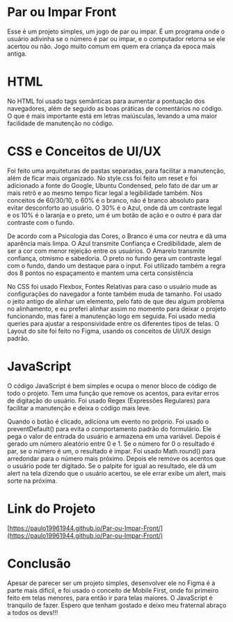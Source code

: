# Par ou Impar Front
Esse é um projeto simples, um jogo de par ou impar. É um programa onde o usuário adivinha se o número é par ou impar, e o computador retorna se ele acertou ou não. Jogo muito comum em quem era criança da epoca mais antiga. 

# HTML
No HTML foi usado tags semânticas para aumentar a pontuação dos navegadores, além de seguido as boas práticas de comentários no código. O que é mais importante está em letras maiúsculas, levando a uma maior facilidade de manutenção no código.

# CSS e Conceitos de UI/UX
Foi feito uma arquiteturas de pastas separadas, para facilitar a manutenção, além de ficar mais organizado. No style.css foi feito um reset e foi adicionado a fonte do Google, Ubuntu Condensed, pelo fato de dar um ar mais retrô e ao mesmo tempo ficar legal a legibilidade também. Nos conceitos de 60/30/10, o 60% é o branco, não é branco absoluto para evitar desconforto ao usuário. O 30% é o Azul, onde dá um contraste legal e os 10% é o laranja e o preto, um é um botão de ação e o outro é para dar contraste com o fundo.

De acordo com a Psicologia das Cores, o Branco é uma cor neutra e dâ uma aparência mais limpa. O Azul transmite Confiança e Credibilidade, alem de ser a cor com menor rejeição entre os usuários. O Amarelo transmite confiança, otmismo e sabedoria. O preto no fundo gera um contraste legal com o fundo, dando um destaque para o input. Foi utilizado também a regra dos 8 pontos no espaçamento e mantem uma certa consistência

No CSS foi usado Flexbox, Fontes Relativas para caso o usuário mude as configurações do navegador a fonte também muda de tamanho. Foi usado o jeito antigo de alinhar um elemento, pelo fato de que deu algum problema no alinhamento, e eu preferi alinhar assim no momento para deixar o projeto funcionando, mas farei a manutenção logo em seguida. Foi usado media queries para ajustar a responsividade entre os diferentes tipos de telas. O Layout do site foi feito no Figma, usando os conceitos de UI/UX design padrão.

# JavaScript
O código JavaScript é bem simples e ocupa o menor bloco de código de todo o projeto. Tem uma função que remove os acentos, para evitar erros de digitação do usuário. Foi usado Regex (Expressões Regulares) para facilitar a manutenção e deixa o código mais leve. 

Quando o botão é clicado, adiciona um evento no próprio. Foi usado o preventDefault() para evita o comportamento padrão do formulário. Ele pega o valor de entrada do usuário e armazena em uma variável. Depois é gerado um número aleatório entre 0 e 1. Se o número for 0 o resultado é par, se o número é um, o resultado é impar. Foi usado Math.round() para arredondar para o número mais próximo. Depois ele remove os acentos que o usuário pode ter digitado. Se o palpite for igual ao resultado, ele dá um alert na tela dizendo que o usuário acertou, se ele errar exibe um alert, mais sorte na próxima.

# Link do Projeto
[https://paulo19961944.github.io/Par-ou-Impar-Front/](https://paulo19961944.github.io/Par-ou-Impar-Front/)

# Conclusão
Apesar de parecer ser um projeto simples, desenvolver ele no Figma é a parte mais dificil, e foi usado o conceito de Mobile First, onde foi primeiro feito em telas menores, para então ir para telas maiores. O JavaScript é tranquilo de fazer. Espero que tenham gostado e deixo meu fraternal abraço a todos os devs!!!
